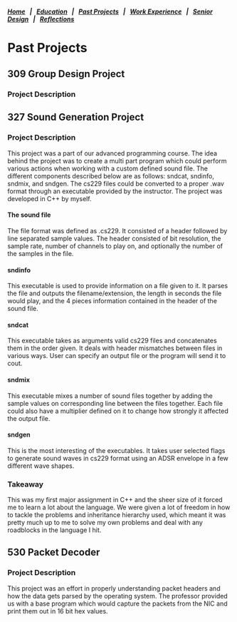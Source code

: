 ##### [Home](README.md) &nbsp; | &nbsp; [Education](education.md) &nbsp; | &nbsp; [Past Projects](projects.md) &nbsp; | &nbsp; [Work Experience](experience.md) &nbsp; | &nbsp; [Senior Design](sDesign.md) &nbsp; | &nbsp; [Reflections](reflections.md)

# Past Projects

## 309 Group Design Project
### Project Description

## 327 Sound Generation Project
### Project Description
This project was a part of our advanced programming course. The idea behind the project was to create a multi part program which could perform various actions when working with a custom defined sound file. The different components described below are as follows: sndcat, sndinfo, sndmix, and sndgen. The cs229 files could be converted to a proper .wav format through an executable provided by the instructor. The project was developed in C++ by myself.

#### The sound file
The file format was defined as .cs229. It consisted of a header followed by line separated sample values. The header consisted of bit resolution, the sample rate, number of channels to play on, and optionally the number of the samples in the file.
#### sndinfo
This executable is used to provide information on a file given to it. It parses the file and outputs the filename/extension, the length in seconds the file would play, and the 4 pieces information contained in the header of the sound file.
#### sndcat
This executable takes as arguments valid cs229 files and concatenates them in the order given. It deals with header mismatches between files in various ways. User can specify an output file or the program will send it to cout.
#### sndmix
This executable mixes a number of sound files together by adding the sample values on corresponding line between the files together. Each file could also have a multiplier defined on it to change how strongly it affected the output file.
#### sndgen
This is the most interesting of the executables. It takes user selected flags to generate sound waves in cs229 format using an ADSR envelope in a few different wave shapes.

### Takeaway
This was my first major assignment in C++ and the sheer size of it forced me to learn a lot about the language. We were given a lot of freedom in how to tackle the problems and inheritance hierarchy used, which meant it was pretty much up to me to solve my own problems and deal with any roadblocks in the language I hit.

## 530 Packet Decoder
### Project Description
This project was an effort in properly understanding packet headers and how the data gets parsed by the operating system. The professor provided us with a base program which would capture the packets from the NIC and print them out in 16 bit hex values.
